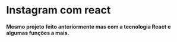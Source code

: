 # Instagram com react

#### Mesmo projeto feito anteriormente mas com a tecnologia React e algumas funções a mais.
